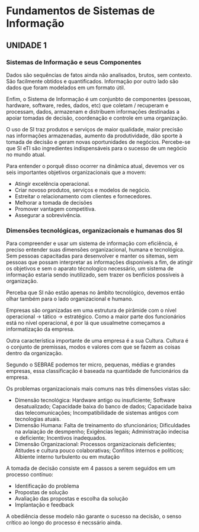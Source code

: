# Fundamentos de Sistemas de Informação

## UNIDADE 1

### Sistemas de Informação e seus Componentes

Dados são sequências de fatos ainda não analisados, brutos, sem contexto. São facilmente obtidos e quantificados. Informação por outro lado são dados que foram modelados em um formato útil. 

Enfim, o Sistema de Informação é um conjunbto de componentes (pessoas, hardware, software, redes, dados, etc) que coletam / recuperam e processam, dados, armazenam e distribuem informações destinadas a apoiar tomadas de decisão, coordenação e controle em uma organização.

O uso de SI traz produtos e serviços de maior qualidade, maior precisão nas informações armazenadas, aumento da produtividade, dão sporte à tomada de decisão e geram novas oportunidades de negócios. Percebe-se que SI eTI são ingredientes indispensáveis para o sucesso de um negócio no mundo atual.

Para entender o porquê disso ocorrer na dinâmica atual, devemos ver os seis importantes objetivos organizacionais que a movem:
- Atingir excelência operacional.
- Criar novoso produtos, serviços e modelos de negócio.
- Estreitar o relacionamento com clientes e fornecedores.
- Melhorar a tomada de decisões
- Promover vantagem competitiva.
- Assegurar a sobrevivência.

### Dimensões tecnológicas, organizacionais e humanas dos SI

Para compreender e usar um sistema de informação com eficiência, é preciso entender suas dimensões organizacional, humana e tecnológica. Sem pessoas capacitadas para desenvolver e manter os sitemas, sem pessoas que possam interpretar as informações disponíveis a fim, de atingir os objetivos e sem o aparato técnologico necessário, um sistema de informação estaria sendo inutilizado, sem trazer os benficios possíveis à organização.

Perceba que SI não estão apenas no âmbito tecnológico, devemos então olhar também para o lado organizacional e humano.

Empresas são organizadas em uma estrutura de pirâmide com o nível operacional -> tático -> estratégico. Como a maior parte dos funcionários está no nível operacional, é por lá que usualmetne começamos a informatização da empresa.

Outra característica importante de uma empresa é a sua Cultura. Cultura é o conjunto de premissas, modos e valores com que se fazem as coisas dentro da organização.

Segundo o SEBRAE podemos ter micro, pequenas, médias e grandes empresas, essa classificação é baseada na quantidade de funcionários da empresa.

Os problemas organizacionais mais comuns nas três dimensões vistas são:
 - Dimensão tecnológica: Hardware antigo ou insuficiente; Software desatualizado; Capacidade baixa do banco de dados; Capacidade baixa das telecomunicações; Incompatibilidade de sistemas antigos com tecnologias atuais.
 - Dimensão Humana: Falta de treinamento do sfuncionários; Dificuldades na avlaiação de desmpenho; Exigências legais; Administração indecisa e deficiente; Incentivos inadequados.
 - Dimensão Organizacional: Processos organizacionais deficientes; Atitudes e cultura pouco colaborativas; Confiltos internos e políticos; Albiente interno turbulento ou em mutação

A tomada de decisão consiste em 4 passos a serem seguidos em um processo contínuo:
- Identificação do problema
- Propostas de solução
- Avaliação das propostas e escolha da solução
- Implantação e feedback

A obediência desse modelo não garante o sucesso na decisão, o senso crítico ao longo do processo é necssário ainda.

